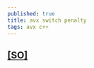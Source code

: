 ```yaml
---
published: true
title: avx switch penalty
tags: avx c++
---
```

## [\[SO\]](https://stackoverflow.com/questions/7839925/using-avx-cpu-instructions-poor-performance-without-archavx/28356924#28356924)

